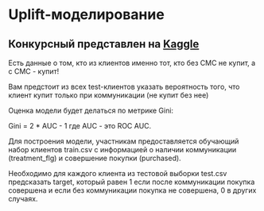 # Uplift-моделирование

## Конкурсный представлен на [Kaggle](https://www.kaggle.com/competitions/uplift-shift-23/overview)

Есть данные о том, кто из клиентов именно тот, кто без СМС не купит, а с СМС - купит!

Вам предстоит из всех test-клиентов указать вероятность того, что клиент купит только при коммуникации (не купит без нее)

Оценка модели будет делаться по метрике Gini:

Gini = 2 * AUC - 1 где AUC - это ROC AUC.

Для построения модели, участникам предоставляется обучающий набор клиентов train.csv с информацией о наличии коммуникации (treatment_flg) и совершение покупки (purchased).

Необходимо для каждого клиента из тестовой выборки test.csv предсказать target, который равен 1 если после коммуникации покупка совершена и если без коммуникации покупка не совершена, 0 в других случаях.
